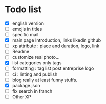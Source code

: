 # Todo list

- [x] english version
- [ ] emojis in titles
- [ ] specific mail
- [x] main page Introduction, links likedin github
- [ ] xp attribute : place and duration, logo, link
- [ ] Readme
- [ ] customize real photo...
- [x] list categories only tags
- [ ] formatting : tag list post entreprise logo
- [ ] ci : linting and publish
- [ ] blog really at least funny stuffs.
- [x] package.json
- [ ] fix search in franch
- [ ] Other XP
